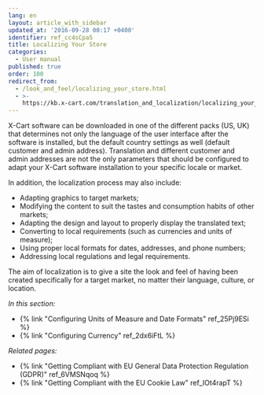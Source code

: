 ```yaml
---
lang: en
layout: article_with_sidebar
updated_at: '2016-09-28 00:17 +0400'
identifier: ref_cc4sCpa5
title: Localizing Your Store
categories:
  - User manual
published: true
order: 100
redirect_from:
  - /look_and_feel/localizing_your_store.html
  - >-
    https://kb.x-cart.com/translation_and_localization/localizing_your_store.html
---
```

X-Cart software can be downloaded in one of the different packs (US, UK) that determines not only the language of the user interface after the software is installed, but the default country settings as well (default customer and admin address). Translation and different customer and admin addresses are not the only parameters that should be configured to adapt your X-Cart software installation to your specific locale or market. 

In addition, the localization process may also include:

- Adapting graphics to target markets;
- Modifying the content to suit the tastes and consumption habits of other markets;
- Adapting the design and layout to properly display the translated text;
- Converting to local requirements (such as currencies and units of measure);
- Using proper local formats for dates, addresses, and phone numbers;
- Addressing local regulations and legal requirements.

The aim of localization is to give a site the look and feel of having been created specifically for a target market, no matter their language, culture, or location.

_In this section:_
*  {% link "Configuring Units of Measure and Date Formats" ref_25Pj9ESi %}
*  {% link "Configuring Currency" ref_2dx6iFtL %}

_Related pages:_ 

*  {% link "Getting Compliant with EU General Data Protection Regulation (GDPR)" ref_6VMSNqoq %}
*  {% link "Getting Compliant with the EU Cookie Law" ref_IOt4rapT %}

